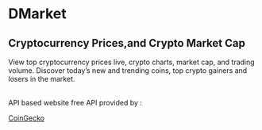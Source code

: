 # DMarket
## Cryptocurrency Prices,and Crypto Market Cap

View top cryptocurrency prices live, crypto charts, market cap, and trading volume. Discover today’s new and trending coins, top crypto gainers and losers in the market.

<br>
API based website
free API provided by : 

[CoinGecko](https://www.coingecko.com/en/api/documentation)

